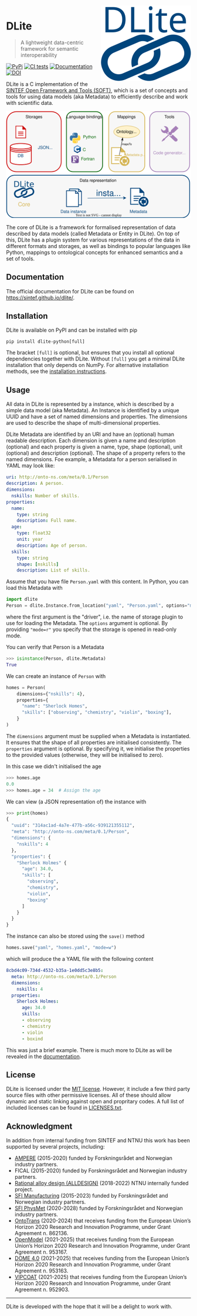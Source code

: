 <img src="doc/_static/logo.svg" align="right" />


DLite
=====
> A lightweight data-centric framework for semantic interoperability

[![PyPi](https://img.shields.io/pypi/v/dlite-python.svg)](https://pypi.org/project/DLite-Python/)
[![CI tests](https://github.com/sintef/dlite/workflows/CI%20tests/badge.svg)](https://github.com/SINTEF/dlite/actions)
[![Documentation](https://img.shields.io/badge/documentation-informational?logo=githubpages)](https://sintef.github.io/dlite/index.html)
[![DOI](https://zenodo.org/badge/207571283.svg)](https://zenodo.org/badge/latestdoi/207571283)



DLite is a C implementation of the [SINTEF Open Framework and Tools
(SOFT)][SOFT], which is a set of concepts and tools for using data
models (aka Metadata) to efficiently describe and work with scientific
data.

![DLite overview](doc/_static/overview.svg)

The core of DLite is a framework for formalised representation of data
described by data models (called Metadata or Entity in DLite).
On top of this, DLite has a plugin system for various representations of
the data in different formats and storages, as well as bindings to popular
languages like Python, mappings to ontological concepts for enhanced
semantics and a set of tools.


Documentation
-------------
The official documentation for DLite can be found on https://sintef.github.io/dlite/.


Installation
------------
DLite is available on PyPI and can be installed with pip

```shell
pip install dlite-python[full]
```

The bracket `[full]` is optional, but ensures that you install all optional
dependencies together with DLite.
Without `[full]` you get a minimal DLite installation that only depends on
NumPy.
For alternative installation methods, see the [installation instructions].


Usage
-----
All data in DLite is represented by a instance, which is described by
a simple data model (aka Metadata).  An Instance is identified by a
unique UUID and have a set of named dimensions and properties.  The
dimensions are used to describe the shape of multi-dimensional
properties.

DLite Metadata are identified by an URI and have an (optional) human
readable description.  Each dimension is given a name and description
(optional) and each property is given a name, type, shape (optional),
unit (optional) and description (optional).  The shape of a property
refers to the named dimensions.  Foe example, a Metadata for a person
serialised in YAML may look like:

```yaml
uri: http://onto-ns.com/meta/0.1/Person
description: A person.
dimensions:
  nskills: Number of skills.
properties:
  name:
    type: string
    description: Full name.
  age:
    type: float32
    unit: year
    description: Age of person.
  skills:
    type: string
    shape: [nskills]
    description: List of skills.
```

Assume that you have file `Person.yaml` with this content.
In Python, you can load this Metadata with

```python
import dlite
Person = dlite.Instance.from_location("yaml", "Person.yaml", options="mode=r")
```

where the first argument is the "driver", i.e. the name of storage
plugin to use for loading the Metadata.  The `options` argument is
optional.  By providing `"mode=r"` you specify that the storage is
opened in read-only mode.

You can verify that Person is a Metadata

```python
>>> isinstance(Person, dlite.Metadata)
True
```

We can create an instance of `Person` with

```python
homes = Person(
    dimensions={"nskills": 4},
    properties={
      "name": "Sherlock Homes",
      "skills": ["observing", "chemistry", "violin", "boxing"],
    }
)
```

The `dimensions` argument must be supplied when a Metadata is
instantiated.  It ensures that the shape of all properties are
initialised consistently.  The `properties` argument is optional.
By specifying it, we initialise the properties to the provided values
(otherwise, they will be initialised to zero).

In this case we didn't initialised the age
```python
>>> homes.age
0.0
>>> homes.age = 34  # Assign the age
```

We can view (a JSON representation of) the instance with

```python
>>> print(homes)
{
  "uuid": "314ac1ad-4a7e-477b-a56c-939121355112",
  "meta": "http://onto-ns.com/meta/0.1/Person",
  "dimensions": {
    "nskills": 4
  },
  "properties": {
    "Sherlock Holmes" {
      "age": 34.0,
      "skills": [
        "observing",
        "chemistry",
        "violin",
        "boxing"
      ]
    }
  }
}
```

The instance can also be stored using the `save()` method

```python
homes.save("yaml", "homes.yaml", "mode=w")
```

which will produce the a YAML file with the following content

```yaml
8cbd4c09-734d-4532-b35a-1e0dd5c3e8b5:
  meta: http://onto-ns.com/meta/0.1/Person
  dimensions:
    nskills: 4
  properties:
    Sherlock Holmes:
      age: 34.0
      skills:
      - observing
      - chemistry
      - violin
      - boxind
```

This was just a brief example.
There is much more to DLite as will be revealed in the [documentation].


License
-------
DLite is licensed under the [MIT license](LICENSE).  However, it
include a few third party source files with other permissive licenses.
All of these should allow dynamic and static linking against open and
propritary codes.  A full list of included licenses can be found in
[LICENSES.txt](src/utils/LICENSES.txt).


Acknowledgment
--------------
In addition from internal funding from SINTEF and NTNU this work has
been supported by several projects, including:

  - [AMPERE](https://www.sintef.no/en/projects/2015/ampere-aluminium-alloys-with-mechanical-properties-and-electrical-conductivity-at-elevated-temperatures/) (2015-2020) funded by Forskningsrådet and Norwegian industry partners.
  - FICAL (2015-2020) funded by Forskningsrådet and Norwegian industry partners.
  - [Rational alloy design (ALLDESIGN)](https://www.ntnu.edu/digital-transformation/alldesign) (2018-2022) NTNU internally funded project.
  - [SFI Manufacturing](https://www.sfimanufacturing.no/) (2015-2023) funded by Forskningsrådet and Norwegian industry partners.
  - [SFI PhysMet](https://www.ntnu.edu/physmet) (2020-2028) funded by Forskningsrådet and Norwegian industry partners.
  - [OntoTrans](https://cordis.europa.eu/project/id/862136) (2020-2024) that receives funding from the European Union’s Horizon 2020 Research and Innovation Programme, under Grant Agreement n. 862136.
  - [OpenModel](https://www.open-model.eu/) (2021-2025) that receives funding from the European Union’s Horizon 2020 Research and Innovation Programme, under Grant Agreement n. 953167.
  - [DOME 4.0](https://dome40.eu/) (2021-2025) that receives funding from the European Union’s Horizon 2020 Research and Innovation Programme, under Grant Agreement n. 953163.
  - [VIPCOAT](https://www.vipcoat.eu/) (2021-2025) that receives funding from the European Union’s Horizon 2020 Research and Innovation Programme, under Grant Agreement n. 952903.


---

DLite is developed with the hope that it will be a delight to work with.

[installation instructions]: https://sintef.github.io/dlite/getting_started/installation.html
[documentation]: https://sintef.github.io/dlite/index.html
[SOFT]: https://www.sintef.no/en/publications/publication/1553408/
[UUID]: https://en.wikipedia.org/wiki/Universally_unique_identifier
